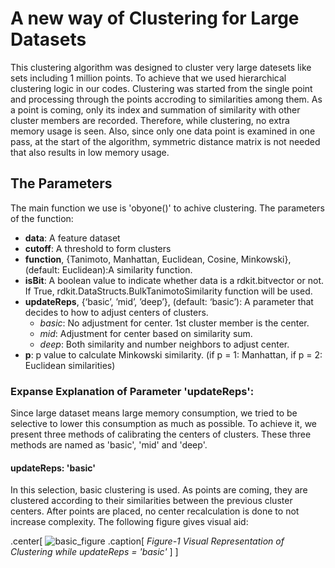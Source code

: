# A new way of Clustering for Large Datasets

This clustering algorithm was designed to cluster very large datesets like sets including 1 million points. To achieve that we used hierarchical clustering logic in our codes. Clustering was started from the single point and processing through the points accroding to similarities among them. As a point is coming, only its index and summation of similarity with other cluster members are recorded. Therefore, while clustering, no extra memory usage is seen. Also, since only one data point is examined in one pass, at the start of the algorithm, symmetric distance matrix is not needed that also results in low memory usage. 

## The Parameters

The main function we use is  'obyone()' to achive clustering. The parameters of the function:

- **data**: A feature dataset
- **cutoff**: A threshold to form clusters
- **function**, {Tanimoto, Manhattan, Euclidean, Cosine, Minkowski}, (default: Euclidean):A similarity function.
- **isBit**: A boolean value to indicate whether data is a rdkit.bitvector or not. If True, rdkit.DataStructs.BulkTanimotoSimilarity function will be used.
- **updateReps**, {‘basic’, ’mid’, ’deep’}, (default: ‘basic’): A parameter that decides to how to adjust centers of clusters.
  - *basic*: No adjustment for center. 1st cluster member is the center.
  - *mid*: Adjustment for center based on similarity sum.
  - *deep*: Both similarity and number neighbors to adjust center.
- **p**: p value to calculate Minkowski similarity. (if p = 1: Manhattan, if p = 2: Euclidean similarities) 

### Expanse Explanation of Parameter 'updateReps':

Since large dataset means large memory consumption, we tried to be selective to lower this consumption as much as possible. To achieve it, we present three methods of calibrating the centers of clusters. These three methods are named as 'basic', 'mid' and 'deep'. 

#### updateReps: 'basic'

In this selection, basic clustering is used. As points are coming, they are clustered according to their similarities between the previous cluster centers. After points are placed, no center recalculation is done to not increase complexity. The following figure gives visual aid:

.center[
![basic_figure](https://user-images.githubusercontent.com/37181660/107857952-8a2c7b80-6e42-11eb-80eb-121b2c9670fa.PNG)
.caption[
*Figure-1 Visual Representation of Clustering while updateReps = 'basic'*
]
]
